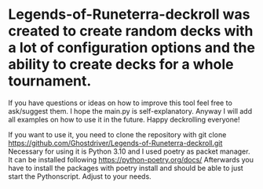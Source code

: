 # Legends-of-Runeterra-deckroll was created to create random decks with a lot of configuration options and the ability to create decks for a whole tournament.
If you have questions or ideas on how to improve this tool feel free to ask/suggest them.
I hope the main.py is self-explanatory.
Anyway I will add all examples on how to use it in the future.
Happy deckrolling everyone!

If you want to use it, you need to clone the repository with git clone https://github.com/Ghostdriver/Legends-of-Runeterra-deckroll.git
Necessary for using it is Python 3.10 and I used poetry as packet manager. It can be installed following https://python-poetry.org/docs/
Afterwards you have to install the packages with poetry install and should be able to just start the Pythonscript. Adjust to your needs.
